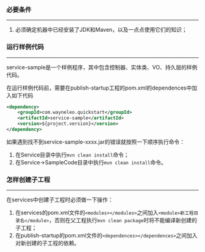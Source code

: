 
### 必要条件
---

1. 必须确定机器中已经安装了JDK和Maven，以及一点点使用它们的知识；


### 运行样例代码
---

service-sample是一个样例程序，其中包含控制器、实体类、VO、持久层的样例代码。

在运行样例代码前，需要在publish-startup工程的pom.xml的dependences中加入如下代码
```xml
<dependency>
	<groupId>com.wayneleo.quickstart</groupId>
	<artifactId>service-sample</artifactId>
	<version>${project.version}</version>
</dependency>
```
如果遇到找不到service-sample-xxxx.jar的错误就按照一下顺序执行命令：
1. 在Service目录中执行`mvn clean install`命令；
2. 在Service->SampleCode目录中执行`mvn clean install`命令。


### 怎样创建子工程
---

在services中创建子工程时必须做一下操作：
1. 在services的pom.xml文件的`<modules></modules>`之间加入`<module>新工程目录名</module>`，否则在父工程执行`mvn clean package`时将不能编译新创建的子工程；
2. 在publish-startup的pom.xml文件的`<dependences></dependences>`之间加入对新创建的子工程的依赖。

